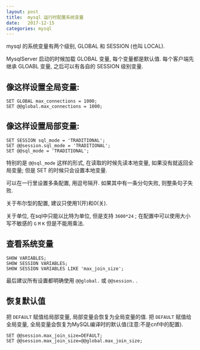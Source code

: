 ```yaml
---
layout: post
title:  mysql 运行时配置系统变量
date:   2017-12-15
categories: mysql
---
```



mysql 的系统变量有两个级别, GLOBAL 和 SESSION (也叫 LOCAL).

MysqlServer 启动的时候加载 GLOBAL 变量, 每个变量都是默认值. 每个客户端先继承 GLOABL 变量, 之后可以有各自的 SESSION 级别变量.

## 像这样设置全局变量:
```
SET GLOBAL max_connections = 1000;
SET @@global.max_connections = 1000;
```

## 像这样设置局部变量:
```
SET SESSION sql_mode = 'TRADITIONAL';
SET @@session.sql_mode = 'TRADITIONAL';
SET @@sql_mode = 'TRADITIONAL';
```

特别的是 `@@sql_mode` 这样的形式, 在读取的时候先读本地变量, 如果没有就返回全局变量; 但是 SET 的时候只会设置本地变量.

可以在一行里设置多条配置, 用逗号隔开. 如果其中有一条分句失败, 则整条句子失败.

关于布尔型的配置, 建议只使用1(开)和0(关).

关于单位, 在sql中只能以比特为单位, 但是支持 `3600*24` ; 在配置中可以使用大小写不敏感的 `G` `M` `K` 但是不能用乘法.

## 查看系统变量

```
SHOW VARIABLES;
SHOW SESSION VARIABLES;
SHOW SESSION VARIABLES LIKE 'max_join_size';
```

最后建议所有设置都明确使用 `@@global.` 或 `@@session.` .

## 恢复默认值
把 `DEFAULT` 赋值给局部变量, 局部变量会恢复为全局变量的值.
把 `DEFAULT` 赋值给全局变量, 全局变量会恢复为MySQL编译时的默认值(注意:不是cnf中的配置).

```
SET @@session.max_join_size=DEFAULT;
SET @@session.max_join_size=@@global.max_join_size;
```